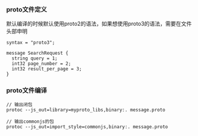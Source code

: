 ### proto文件定义
默认编译的时候默认使用proto2的语法，如果想使用proto3的语法，需要在文件头部申明
```
syntax = "proto3";

message SearchRequest {
  string query = 1;
  int32 page_number = 2;
  int32 result_per_page = 3;
}
```
### proto文件编译
```
// 输出闭包
protoc --js_out=library=myproto_libs,binary:. message.proto

// 输出commonjs的包
protoc --js_out=import_style=commonjs,binary:. message.proto
```
